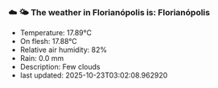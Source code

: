 ### ☁️ 🌤️  The weather in Florianópolis is: Florianópolis

- Temperature: 17.89°C
- On flesh: 17.88°C
- Relative air humidity: 82%
- Rain: 0.0 mm
- Description: Few clouds
- last updated: 2025-10-23T03:02:08.962920
